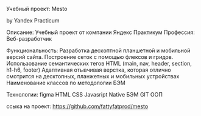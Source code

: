  Учебный проект: Mesto
 
 by Yandex Practicum

Описание: Учебный проект от компании Яндекс Практикум Профессия: Веб-разработчик

Функциональность: Разработка дескоптной планшетной и мобильной версий сайта.
Построение сеток с помощью флексов и гридов.
Использование семантических тегов HTML (main, nav, header, section, h1-h6, footer)
Адаптивная отывчивая верстка, которая отлично смотрится на десктопных, планжетных и мобильных устройствах
Наименование классов по методологии БЭМ 

Технологии:
figma
HTML
CSS 
Javasript Native
БЭМ 
GIT 
ООП

ссыка на проект: https://github.com/fattyfatprod/mesto
